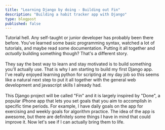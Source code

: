 ```yaml
---
title: "Learning Django by doing - Building out Fin"
description: "Building a habit tracker app with Django"
type: blogpost
published: false
---
```

Tutorial hell. Any self-taught or junior developer has probably been there before. You've learned some basic programming syntax, watched a lot of tutorials, and maybe read some documentation. Putting it all together and _actually_ building something though? That's a different story.
<br><br>
They say the best way to learn and stay motivated is to build something you'll actually use. That is why I am starting to build my first Django app. I've really enjoyed learning python for scripting at my day job so this seems like a natural next step to put it all together with the general web development and javascript skills I already had. 
<br><br>
This Django project will be called "Fin" and it is largely inspired by "Done", a popular iPhone app that lets you set goals that you aim to accomplish in specific time periods. For example, I have daily goals on the app for exercising and weekly goals for algorithm practice. The idea of the app is awesome, but there are definitely some things I have in mind that could improve it. Now let's see if I can actually bring them to life. 